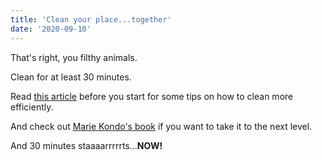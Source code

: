 ```yaml
---
title: 'Clean your place...together'
date: '2020-09-10'
---
```

That's right, you filthy animals.

Clean for at least 30 minutes.

Read [this article](https://www.popularmechanics.com/home/interior-projects/how-to/g1238/15-secrets-to-cleaning-your-home-in-half-the-time/) before you start for some tips on how to clean more efficiently.

And check out [Marie Kondo's book](https://amzn.to/2EqPNe6) if you want to take it to the next level.

And 30 minutes staaaarrrrrts...**NOW!**